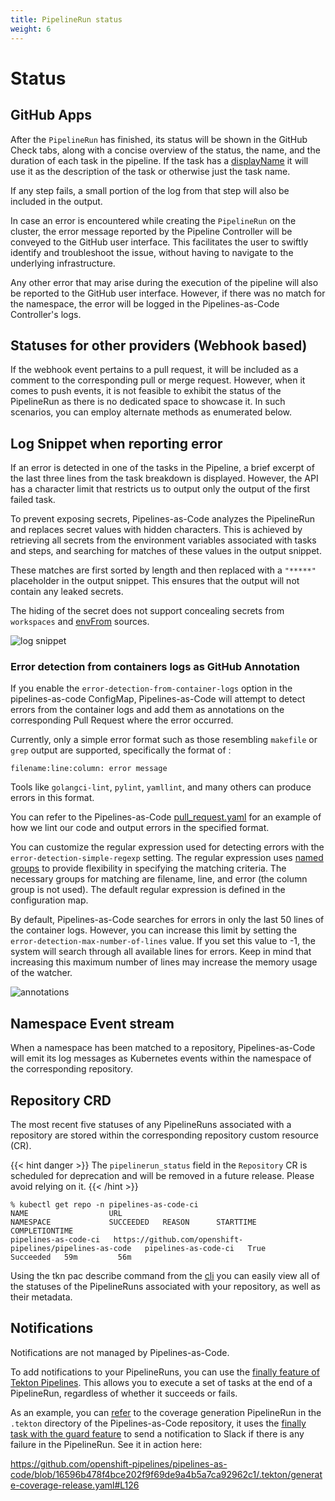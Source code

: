 ```yaml
---
title: PipelineRun status
weight: 6
---
```


# Status

## GitHub Apps

After the `PipelineRun` has finished, its status will be
shown in the GitHub Check tabs, along with a concise overview
of the status, the name, and the duration of each task in the pipeline. If the task has a
[displayName](https://tekton.dev/docs/pipelines/tasks/#specifying-a-display-name)
it will use it as the description of the task or otherwise just the task
name.

If any step fails, a small portion of the log from that step will
also be included in the output.

In case an error is encountered while creating the `PipelineRun` on the cluster,
the error message reported by the Pipeline Controller will be conveyed to the
GitHub user interface. This facilitates the user to swiftly identify and
troubleshoot the issue, without having to navigate to the underlying
infrastructure.

Any other error that may arise during the execution of the pipeline will also
be reported to the GitHub user interface. However, if there was no match for the
namespace, the error will be logged in the Pipelines-as-Code Controller's logs.

## Statuses for other providers (Webhook based)

If the webhook event pertains to a pull request, it will be included as a
comment to the corresponding pull or merge request. However, when it comes to
push events, it is not feasible to exhibit the status of the PipelineRun as
there is no dedicated space to showcase it. In such scenarios, you can employ
alternate methods as enumerated below.

## Log Snippet when reporting error

If an error is detected in one of the tasks in the Pipeline, a brief excerpt of
the last three lines from the task breakdown is displayed. However, the API has
a character limit that restricts us to output only the output of the first
failed task.

To prevent exposing secrets, Pipelines-as-Code analyzes the PipelineRun and
replaces secret values with hidden characters. This is achieved by retrieving
all secrets from the environment variables associated with tasks and steps, and
searching for matches of these values in the output snippet.

These matches are first sorted by length and then replaced with a
`"*****"` placeholder in the output snippet. This ensures that the output
will not contain any leaked secrets.

The hiding of the secret does not support concealing secrets from `workspaces`
and
[envFrom](https://kubernetes.io/docs/reference/generated/kubernetes-api/v1.23/#envfromsource-v1-core)
sources.

![log snippet](/images/snippet-failure-message.png)

### Error detection from containers logs as GitHub Annotation

If you enable the `error-detection-from-container-logs` option in the
pipelines-as-code ConfigMap, Pipelines-as-Code will attempt to detect
errors from the container logs and add them as annotations on the corresponding
Pull Request where the error occurred.

Currently, only a simple error format such as those resembling `makefile` or
`grep` output are supported, specifically the format of :

```console
filename:line:column: error message
```

Tools like `golangci-lint`, `pylint`, `yamllint`, and many others can
produce errors in this format.

You can refer to the Pipelines-as-Code
[pull_request.yaml](https://github.com/openshift-pipelines/pipelines-as-code/blob/7c9b16409a1a6c93e9480758f069f881e5a50f05/.tekton/pull-request.yaml#L70)
for an example of how we lint our code and output errors in the
specified format.

You can customize the regular expression used for detecting errors with the
`error-detection-simple-regexp` setting. The regular expression uses [named
groups](https://www.regular-expressions.info/named.html) to provide flexibility
in specifying the matching criteria. The necessary groups for matching are
filename, line, and error (the column group is not used). The default regular
expression is defined in the configuration map.

By default, Pipelines-as-Code searches for errors in only the last 50 lines of
the container logs. However, you can increase this limit by setting the
`error-detection-max-number-of-lines` value. If you set this value to -1, the
system will search through all available lines for errors. Keep in mind that
increasing this maximum number of lines may increase the memory usage of the
watcher.

![annotations](/images/github-annotation-error-failure-detection.png)

## Namespace Event stream

When a namespace has been matched to a repository, Pipelines-as-Code will emit
its log messages as Kubernetes events within the namespace of the corresponding
repository.

## Repository CRD

The most recent five statuses of any PipelineRuns associated with a repository
are stored within the corresponding repository custom resource (CR).

{{< hint danger >}}
The `pipelinerun_status` field in the `Repository` CR is scheduled for deprecation and will be removed in a future release. Please avoid relying on it.
{{< /hint >}}

```console
% kubectl get repo -n pipelines-as-code-ci
NAME                  URL                                                        NAMESPACE             SUCCEEDED   REASON      STARTTIME   COMPLETIONTIME
pipelines-as-code-ci   https://github.com/openshift-pipelines/pipelines-as-code   pipelines-as-code-ci   True        Succeeded   59m         56m
```

Using the tkn pac describe command from the [cli](../cli/) you can easily view
all of the statuses of the PipelineRuns associated with your repository, as
well as their metadata.

## Notifications

Notifications are not managed by Pipelines-as-Code.

To add notifications to your PipelineRuns, you can use the [finally feature of
Tekton
Pipelines](https://github.com/tektoncd/pipeline/blob/main/docs/pipelines.md#adding-finally-to-the-pipeline).
This allows you to execute a set of tasks at the end of a
PipelineRun, regardless of whether it succeeds or fails.

As an example, you can [refer](https://github.com/openshift-pipelines/pipelines-as-code/blob/16596b478f4bce202f9f69de9a4b5a7ca92962c1/.tekton/generate-coverage-release.yaml#L127) to the coverage generation PipelineRun in the
`.tekton` directory of the Pipelines-as-Code repository, it uses the [finally
task with the guard
feature](https://tekton.dev/docs/pipelines/pipelines/#guard-finally-task-execution-using-when-expressions)
to send a notification to Slack if there is any failure in the PipelineRun. See
it in action here:

<https://github.com/openshift-pipelines/pipelines-as-code/blob/16596b478f4bce202f9f69de9a4b5a7ca92962c1/.tekton/generate-coverage-release.yaml#L126>
